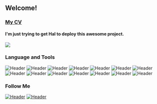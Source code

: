 ## Welcome! 

### [My CV](https://drive.google.com/file/d/1kZp7bQd1mdnPP6x2uk4yyRKtVXzzionK/view?usp=sharing)

#### I'm just trying to get Hal to deploy this awesome project.
![](https://media.tenor.com/wtUhaT9-NEEAAAAd/hal9000-hal.gif)

### Language and Tools
![Header](https://img.shields.io/badge/Jira-090909?style=for-the-badge&logo=jira&logoColor=136be1)
![Header](https://img.shields.io/badge/Postman-090909?style=for-the-badge&logo=postman&logoColor=f76935)
![Header](https://img.shields.io/badge/Github-090909?style=for-the-badge&logo=github&logoColor=8cc4d7)
![Header](https://img.shields.io/badge/SQL-090909?style=for-the-badge&logo=sql&logoColor=00618a)
![Header](https://img.shields.io/badge/Testsigma-090909?style=for-the-badge&logo=testsigma&logoColor=00618a)
![Header](https://img.shields.io/badge/DevTools-090909?style=for-the-badge&logo=googlechrome&logoColor=2674f2)
![Header](https://img.shields.io/badge/AndroidStudio-090909?style=for-the-badge&logo=androidstudio&logoColor=3ad07d)
![Header](https://img.shields.io/badge/Fiddler-090909?style=for-the-badge&logo=fiddler&logoColor=8cc4d7)
![Header](https://img.shields.io/badge/Python-090909?style=for-the-badge&logo=python&logoColor=8cc4d7)
![Header](https://img.shields.io/badge/Docker-090909?style=for-the-badge&logo=Docker&logoColor=8cc4d7)
![Header](https://img.shields.io/badge/Appium-090909?style=for-the-badge&logo=Appium&logoColor=8cc4d7)
![Header](https://img.shields.io/badge/Ansible-090909?style=for-the-badge&logo=Ansible&logoColor=8cc4d7)
![Header](https://img.shields.io/badge/Linux-090909?style=for-the-badge&logo=Linux&logoColor=8cc4d7)
![Header](https://img.shields.io/badge/Jenkins-090909?style=for-the-badge&logo=Jenkins&logoColor=8cc4d7)





### Follow Me
[![Header](https://img.shields.io/badge/Telegram-090909?style=for-the-badge&logo=telegram&logoColor=31a5db)](https://t.me/dev_02)
[![Header](https://img.shields.io/badge/Linkedin-090909?style=for-the-badge&logo=linkedin&logoColor=0073b1)](https://www.linkedin.com/in/alexander-gazal/)


